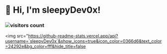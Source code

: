 # 👋 Hi, I'm sleepyDev0x!

### ![visitors count](https://visitors-by-url-pls-dont-use-this-in-your-repo.vercel.app/`sleepyDev0x`-github-readme)
<img src="https://github-readme-stats.vercel.app/api?username=`sleepyDev0x`&show_icons=true&icon_color=0366d6&text_color=24292e&bg_color=fff&hide_title=false


